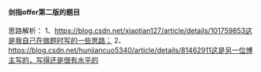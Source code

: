 #### 剑指offer第二版的题目
思路解析：
1、https://blog.csdn.net/xiaotian127/article/details/101759853这是我自己在做题时写的一些思路；
2、https://blog.csdn.net/hunjiancuo5340/article/details/81462911这是另一位博主写的，写得还是很有水平的
